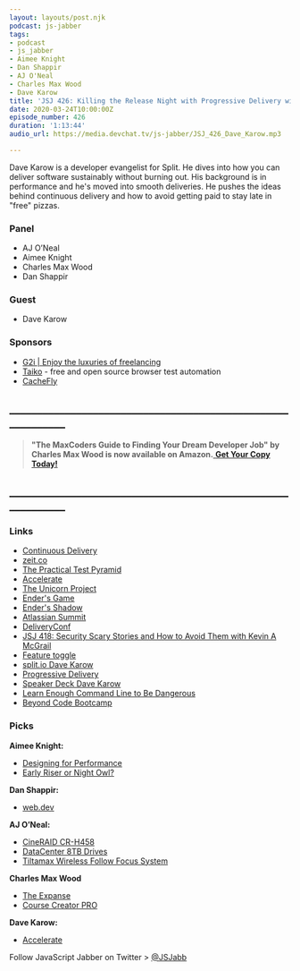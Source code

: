 ```yaml
---
layout: layouts/post.njk
podcast: js-jabber
tags:
- podcast
- js_jabber
- Aimee Knight
- Dan Shappir
- AJ O'Neal
- Charles Max Wood
- Dave Karow
title: 'JSJ 426: Killing the Release Night with Progressive Delivery with Dave Karow'
date: 2020-03-24T10:00:00Z
episode_number: 426
duration: '1:13:44'
audio_url: https://media.devchat.tv/js-jabber/JSJ_426_Dave_Karow.mp3

---
```

Dave Karow is a developer evangelist for Split. He dives into how you can deliver software sustainably without burning out. His background is in performance and he's moved into smooth deliveries. He pushes the ideas behind continuous delivery and how to avoid getting paid to stay late in "free" pizzas.

### **Panel**

* AJ O’Neal
* Aimee Knight
* Charles Max Wood
* Dan Shappir

### **Guest**

* Dave Karow

### **Sponsors**

* [G2i | Enjoy the luxuries of freelancing](https://www.g2i.co/?utm_source=Javascript_Jabber&utm_medium=Podcast&utm_campaign=DevChat)
* [Taiko](https://taiko.dev/) - free and open source browser test automation
* [CacheFly](https://www.cachefly.com/)

## **____________________________________________________________**

> **"The MaxCoders Guide to Finding Your Dream Developer Job" by Charles Max Wood is now available on Amazon.**[ **Get Your Copy Today!**](https://www.amazon.com/gp/product/B081MBL5C9/ref=as_li_ss_tl?ie=UTF8&linkCode=sl1&tag=devchattv-20&linkId=9d61363241636e2546ef46abba198746&language=en_US)

## **____________________________________________________________**

### **Links**

* [Continuous Delivery](https://amzn.to/2wNHiFZ)
* [zeit.co](https://zeit.co/)
* [The Practical Test Pyramid](https://martinfowler.com/articles/practical-test-pyramid.html)
* [Accelerate](https://amzn.to/32rgXcm)
* [The Unicorn Project](https://amzn.to/38Z4gId)
* [Ender's Game](https://amzn.to/2v71WAB)
* [Ender's Shadow](https://amzn.to/3a6MAdQ)
* [Atlassian Summit](https://www.atlassian.com/company/events/summit-us/watch-sessions/2014/archives/software-teams/quality-at-speed)
* [DeliveryConf](https://www.deliveryconf.com/)
* [JSJ 418: Security Scary Stories and How to Avoid Them with Kevin A McGrail](https://devchat.tv/js-jabber/jsj-418-security-scary-stories-and-how-to-avoid-them-with-kevin-a-mcgrail/)
* [Feature toggle](https://en.wikipedia.org/wiki/Feature_toggle)
* [split.io Dave Karow](https://www.split.io/blog/author/davekarow/)
* [Progressive Delivery](https://www.split.io/blog/progressive-delivery-safe-at-any-speed-playlist-blogs/)
* [Speaker Deck Dave Karow](https://speakerdeck.com/davekarow)
* [Learn Enough Command Line to Be Dangerous](https://www.learnenough.com/command-line-tutorial/basics)
* [Beyond Code Bootcamp](https://www.beyondcodebootcamp.com/course)

### **Picks**

**Aimee Knight:**

* [Designing for Performance](http://designingforperformance.com/)
* [Early Riser or Night Owl?](https://directorsblog.nih.gov/2020/02/25/early-riser-or-night-owl-new-study-may-help-to-explain-the-difference/) 

**Dan Shappir:**

* [web.dev](https://web.dev/fast/)

**AJ O’Neal:**

* [CineRAID CR-H458](https://amzn.to/3a86N3h)
* [DataCenter 8TB Drives](https://amzn.to/3afTtKj)
* [Tiltamax Wireless Follow Focus System](https://amzn.to/2Vk7Dpc)

**Charles Max Wood**

* [The Expanse](https://www.amazon.com/The-Expanse-Season-1/dp/B018BZ3SCM)
* [Course Creator PRO](https://courses.coursecreatorpro.com/?affcode=279641_-glgshti)

**Dave Karow:**

* [Accelerate](https://www.amazon.com/Accelerate-Software-Performing-Technology-Organizations/dp/1942788339)

Follow JavaScript Jabber on Twitter > [@JSJabb](https://twitter.com/JSJabber)